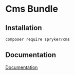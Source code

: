 # Cms Bundle

## Installation

```
composer require spryker/cms
```

## Documentation

[Documentation](https://spryker.github.io)
